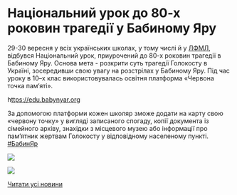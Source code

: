 # Національний урок до 80-х роковин трагедії у Бабиному Яру

29-30 вересня у всіх українських школах, у тому числі й у [ЛФМЛ](https://www.facebook.com/groups/33427370676/?__cft__[0]=AZV6RBVReugfalZXm7cmgIr7tf8lao-gWjxGXGhart62c20coECB2lPmqFicwouz_VQM1E0ha9s7am5_cjCauvYlaMdf6C8EM9046v8RUY_2YlTb2eLhIG9Hpql39q0OF-FNX0eh5v9bV0oKCsedWEPv&amp;__tn__=-UK-R), відбувся Національний урок, приурочений до 80-х роковин трагедії в Бабиному Яру.
Основа мета - розкрити суть трагедії Голокосту в Україні, зосередивши свою увагу на розстрілах у Бабиному Яру.
Під час уроку в 10–х клас використовувалась освітня платформа «Червона точка пам‘яті».

h[ttps://edu.babynyar.org](https://edu.babynyar.org/?fbclid=IwAR0z3229xOxqZAZHN_Y-boXacmqdOR8rvI2gv3qJNdmgVrY5KiBrPdI55Eo)

За допомогою платформи кожен школяр зможе додати на карту свою «червону точку» у вигляді записаного спогаду, копії документа із сімейного архіву, знахідки з місцевого музею або інформації про пам’ятник жертвам Голокосту у відповідному населеному пункті.
[#БабинЯр](https://www.facebook.com/hashtag/%D0%B1%D0%B0%D0%B1%D0%B8%D0%BD%D1%8F%D1%80?__eep__=6&amp;__cft__[0]=AZV6RBVReugfalZXm7cmgIr7tf8lao-gWjxGXGhart62c20coECB2lPmqFicwouz_VQM1E0ha9s7am5_cjCauvYlaMdf6C8EM9046v8RUY_2YlTb2eLhIG9Hpql39q0OF-FNX0eh5v9bV0oKCsedWEPv&amp;__tn__=*NK-R)

![](/images/blog/національний-урок-до-80-х-роковин-трагедії-у-бабиному/foto5_09.jpg)

![](/images/blog/національний-урок-до-80-х-роковин-трагедії-у-бабиному/foto4_09.jpg)

[Читати усі новини](/news)
